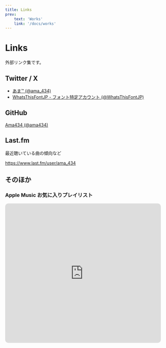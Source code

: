 ```yaml
---
title: Links
prev:
    text: 'Works'
    link: '/docs/works'
---
```


# Links

外部リンク集です。

## Twitter / X

- [あま™ (@ama_434)](https://x.com/ama_434)
- [WhatsThisFontJP - フォント特定アカウント (@WhatsThisFontJP)](https://x.com/WhatsThisFontJP)

## GitHub

[Ama434 (@ama434)](https://github.com/ama434)

## Last.fm

最近聴いている曲の傾向など

https://www.last.fm/user/ama_434

## そのほか

### Apple Music お気に入りプレイリスト

<iframe allow="autoplay *; encrypted-media *; fullscreen *; clipboard-write" frameborder="0" height="450" style="width:100%;max-width:660px;overflow:hidden;border-radius:10px;" sandbox="allow-forms allow-popups allow-same-origin allow-scripts allow-storage-access-by-user-activation allow-top-navigation-by-user-activation" src="https://embed.music.apple.com/jp/playlist/favorite-songs/pl.u-RrU3Lq796j"></iframe>